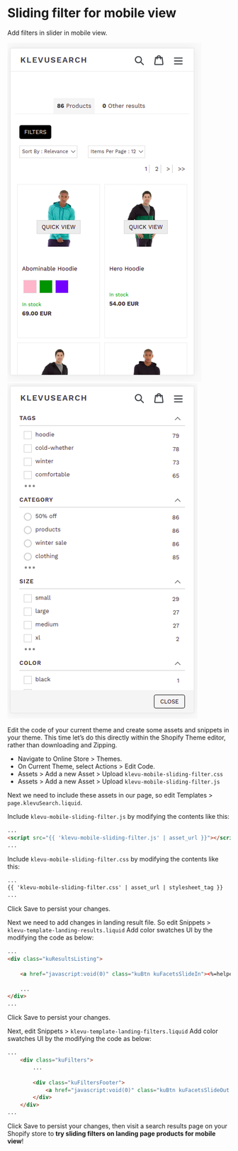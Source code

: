# Sliding filter for mobile view

Add filters in slider in mobile view.

![mobile-filter-slider closed](/tutorial/shopify/klevu-mobile-sliding-filter/images/image001.png)
![mobile-filter-slider opened](/tutorial/shopify/klevu-mobile-sliding-filter/images/image002.png)

Edit the code of your current theme and create some assets and snippets in your theme.
This time let’s do this directly within the Shopify Theme editor, rather than downloading and Zipping.

- Navigate to Online Store > Themes.
- On Current Theme, select Actions > Edit Code.
- Assets > Add a new Asset > Upload `klevu-mobile-sliding-filter.css`
- Assets > Add a new Asset > Upload `klevu-mobile-sliding-filter.js`

Next we need to include these assets in our page,
so edit Templates > `page.klevuSearch.liquid`.

Include `klevu-mobile-sliding-filter.js` by modifying the contents like this:

```html
...
<script src="{{ 'klevu-mobile-sliding-filter.js' | asset_url }}"></script>
...
```

Include `klevu-mobile-sliding-filter.css` by modifying the contents like this:

```html
...
{{ 'klevu-mobile-sliding-filter.css' | asset_url | stylesheet_tag }}
...
```

Click Save to persist your changes.

Next we need to add changes in landing result file.
So edit Snippets > `klevu-template-landing-results.liquid`
Add color swatches UI by the modifying the code as below:

```html
...
<div class="kuResultsListing">
    
    <a href="javascript:void(0)" class="kuBtn kuFacetsSlideIn"><%=helper.translate("Filters")%></a>
    
    ...
</div>
...
```

Click Save to persist your changes.

Next, edit Snippets > `klevu-template-landing-filters.liquid`
Add color swatches UI by the modifying the code as below:

```html
...
    <div class="kuFilters">
        ...

        <div class="kuFiltersFooter">
            <a href="javascript:void(0)" class="kuBtn kuFacetsSlideOut kuMobileFilterCloseBtn"><%=helper.translate("Close")%></a>
  		</div>
    </div>
...
```

Click Save to persist your changes,
then visit a search results page on your Shopify store to **try sliding filters on landing page products for mobile view**!